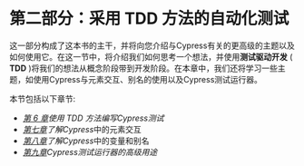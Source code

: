 # 第二部分：采用 TDD 方法的自动化测试

这一部分构成了这本书的主干，并将向您介绍与Cypress有关的更高级的主题以及如何使用它。在这一节中，将介绍我们如何思考一个想法，并使用**测试驱动开发** ( **TDD** )将我们的想法从概念阶段带到开发阶段。在本章中，我们还将学习一些主题，如使用Cypress与元素交互、别名的使用以及Cypress测试运行器。

本节包括以下章节:

*   [*第 6 章*](06.html#_idTextAnchor148)*使用 TDD 方法编写Cypress测试*
*   [*第七章*](07.html#_idTextAnchor167)*了解Cypress*中的元素交互
*   [*第八章*](08.html#_idTextAnchor183)*了解Cypress*中的变量和别名
*   [*第九章*](09.html#_idTextAnchor196)*Cypress测试运行器的高级用途*